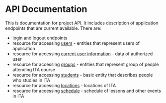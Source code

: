 # API Documentation

This is documentation for project API. It includes description of
application endpoints that are current available. There are:

- [login](login.md) and [logout](logout.md) endpoints
- resource for accessing [users](users.md) - entities that
represent users of application
- resource for accessing [current user information](userprofile.md) - data of authorized user
- resource for accessing [groups](groups.md) -
entities that represent group of people attending ITA course
- resource for accessing [students](students.md) - 
basic entity that describes people who studies in ITA
- resource for accessing [locations](locations.md) - locations of ITA
- resource for accessing [schedule](schedule.md) - schedule of lessons
and other events in ITA
